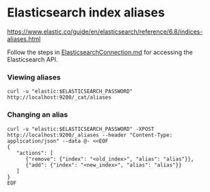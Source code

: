 # Elasticsearch index aliases

https://www.elastic.co/guide/en/elasticsearch/reference/6.8/indices-aliases.html

Follow the steps in [ElasticsearchConnection.md](./ElasticsearchConnection.md) for accessing the Elasticsearch API.

### Viewing aliases

```
curl -u "elastic:$ELASTICSEARCH_PASSWORD" http://localhost:9200/_cat/aliases
```

### Changing an alias

```
curl -u "elastic:$ELASTICSEARCH_PASSWORD" -XPOST http://localhost:9200/_aliases --header "Content-Type: application/json" --data @- <<EOF
{
   "actions": [
      {"remove": {"index": "<old_index>", "alias": "alias"}},
      {"add": {"index": "<new_index>", "alias": "alias"}}
   ]
}
EOF
```

